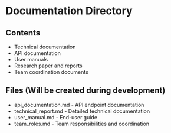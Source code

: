 ﻿# Documentation Directory

## Contents
- Technical documentation
- API documentation
- User manuals
- Research paper and reports
- Team coordination documents

## Files (Will be created during development)
- api_documentation.md - API endpoint documentation
- technical_report.md - Detailed technical documentation
- user_manual.md - End-user guide
- team_roles.md - Team responsibilities and coordination
